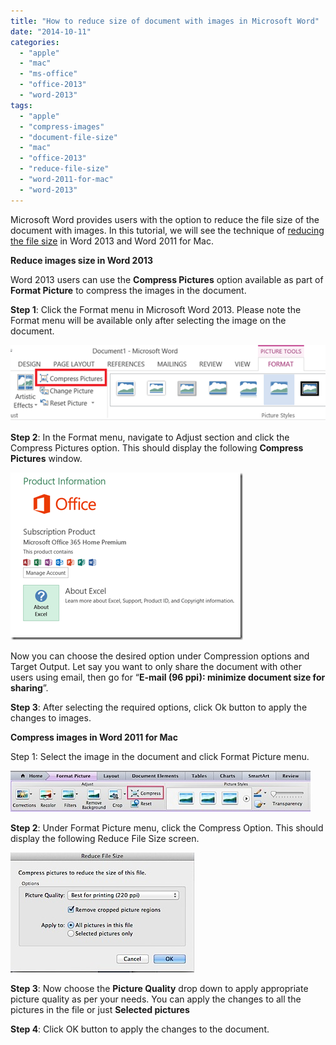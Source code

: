```yaml
---
title: "How to reduce size of document with images in Microsoft Word"
date: "2014-10-11"
categories: 
  - "apple"
  - "mac"
  - "ms-office"
  - "office-2013"
  - "word-2013"
tags: 
  - "apple"
  - "compress-images"
  - "document-file-size"
  - "mac"
  - "office-2013"
  - "reduce-file-size"
  - "word-2011-for-mac"
  - "word-2013"
---
```


Microsoft Word provides users with the option to reduce the file size of the document with images. In this tutorial, we will see the technique of [reducing the file size](http://blogmines.com/blog/2006/09/17/microsoft-photo-editor-reduce-the-size-of-the-jpeg-image/) in Word 2013 and Word 2011 for Mac.

**Reduce images size in Word 2013**

Word 2013 users can use the **Compress Pictures** option available as part of **Format Picture** to compress the images in the document.

**Step 1**: Click the Format menu in Microsoft Word 2013. Please note the Format menu will be available only after selecting the image on the document.

[![image](images/4_image_thumb.png "image")](http://blogmines.com/blog/wp-content/uploads/2014/01/image.png)

**Step 2**: In the Format menu, navigate to Adjust section and click the Compress Pictures option. This should display the following **Compress Pictures** window.

[![image](images/2_image_thumb1.png "image")](http://blogmines.com/blog/wp-content/uploads/2014/01/image1.png)

Now you can choose the desired option under Compression options and Target Output. Let say you want to only share the document with other users using email, then go for “**E-mail (96 ppi): minimize document size for sharing**”.

**Step 3**: After selecting the required options, click Ok button to apply the changes to images.

**Compress images in Word 2011 for Mac**

Step 1: Select the image in the document and click Format Picture menu.

![201401021315.jpg](images/201401021315.jpg)

**Step 2**: Under Format Picture menu, click the Compress Option. This should display the following Reduce File Size screen.

**![201401021317.jpg](images/201401021317.jpg)**

**Step 3**: Now choose the **Picture Quality** drop down to apply appropriate picture quality as per your needs. You can apply the changes to all the pictures in the file or just **Selected pictures**

**Step 4**: Click OK button to apply the changes to the document.
